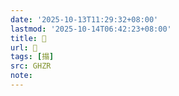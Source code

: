 ```yaml
---
date: '2025-10-13T11:29:32+08:00'
lastmod: '2025-10-14T06:42:23+08:00'
title: 󰡽
url: 󰡽
tags: [搨]
src: GHZR
note:
---
```

